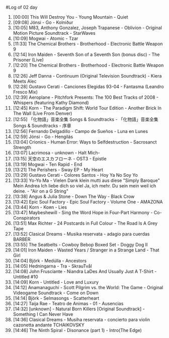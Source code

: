 #Log of 02 day

1. [00:00] This Will Destroy You - Young Mountain - Quiet
1. [09:08] Jónsi - Go - Kolniður
1. [10:05] M83, Anthony Gonzalez, Joseph Trapanese - Oblivion - Original Motion Picture Soundtrack - StarWaves
1. [10:09] Mogwai - Atomic - Tzar
1. [11:33] The Chemical Brothers - Brotherhood - Electronic Battle Weapon 9
1. [12:14] Iron Maiden - Seventh Son of a Seventh Son (bonus disc) - The Prisoner (Live)
1. [12:20] The Chemical Brothers - Brotherhood - Electronic Battle Weapon 9
1. [12:26] Jeff Danna - Continuum (Original Television Soundtrack) - Kiera Meets Alec
1. [12:28] Gustavo Cerati - Canciones Elegidas 93-04 - Fantasma (Leandro Fresco Mix)
1. [12:39] Aeroplane - Pitchfork Presents: The 100 Best Tracks of 2008 - Whispers (featuring Kathy Diamond)
1. [12:45] Korn - The Paradigm Shift: World Tour Edition - Another Brick In The Wall (Live From Denver)
1. [12:55] 「化物語」音楽全集 Songs & Soundtracks - 「化物語」音楽全集 Songs & Soundtracks - 序章
1. [12:56] Fernando Delgadillo - Campo de Sueños - Luna en Lunes
1. [12:59] Jónsi - Go - Hengilás
1. [13:04] Crionics - Human Error: Ways to Selfdestruction - Sacrosanct Strength
1. [13:07] Lacrimosa - unknown - Halt Mich-
1. [13:15] 天空のエスカフローネ - OST3 - Epistle
1. [13:19] Mogwai - Ten Rapid - End
1. [13:21] The Perishers - Sway EP - My Heart
1. [13:29] Gustavo Cerati - Colores Santos - Hoy Ya No Soy Yo
1. [13:33] Yo-Yo Ma - Vielen Dank klein mutti aus diese "Simply Baroque" Mein Andrea Ich liebe dich so viel Ja, ich mehr. Du sein mein weil ich deine. - "Air on a G String"
1. [13:38] Angus & Julia Stone - Down The Way - Black Crow
1. [13:42] Epic Soul Factory - Epic Soul Factory - Volume One - AMAZONA
1. [13:44] Korn - Koяn - Lies
1. [13:47] Maybeshewill - Sing the Word Hope in Four-Part Harmony - Co-Conspirators
1. [13:51] Max Richter - 24 Postcards in Full Colour - The Road Is A Grey Tape
1. [13:52] Clasical Dreams - Musika reservata - adagio para cuerdas BARBER
1. [13:55] The Seatbelts - Cowboy Bebop Boxed Set - Doggy Dog II
1. [14:01] Iron Maiden - Wasted Years / Stranger in a Strange Land - That Girl
1. [14:04] Björk - Medúlla - Ancestors
1. [14:05] Hedningarna - Tra - SkrauTvål
1. [14:08] John Frusciante - Niandra LaDes And Usually Just A T-Shirt - Untitled #10
1. [14:09] Korn - Untitled - Love and Luxury
1. [14:12] Anamanaguchi - Scott Pilgrim vs. the World: The Game - Original Videogame Soundtrack - Come on Down
1. [14:14] Björk - Selmasongs - Scatterheart
1. [14:27] Taija Rae - Teatro de Animas - 01 - Ausencias
1. [14:32] [unknown] - Natural Born Killers [Original Soundtrack] - Something I Can Never Have
1. [14:36] Clasical Dreams - Musiha reservata - concierto para violin cazonetta andante TCHAIKOVSKY
1. [14:46] The Ninth Spiral - Disonance (part 1) - Intro(The Edge)
